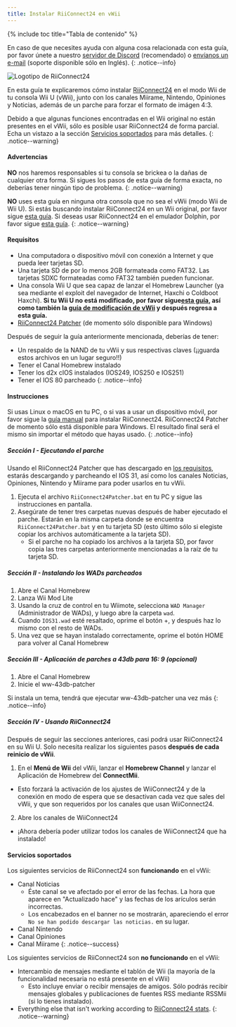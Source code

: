 ```yaml
---
title: Instalar RiiConnect24 en vWii
---
```


{% include toc title="Tabla de contenido" %}

En caso de que necesites ayuda con alguna cosa relacionada con esta guía, por favor únete a nuestro [servidor de Discord](https://discord.gg/b4Y7jfD) (recomendado) o [envíanos un e-mail](mailto:support@riiconnect24.net) (soporte disponible sólo en Inglés).
{: .notice--info}

![Logotipo de RiiConnect24](/images/WiiRC24Logo.jpg)

En esta guía te explicaremos cómo instalar [RiiConnect24](https://rc24.xyz) en el modo Wii de tu consola Wii U (vWii), junto con los canales Miirame, Nintendo, Opiniones y Noticias, además de un parche para forzar el formato de imágen 4:3.

Debido a que algunas funciones encontradas en el Wii original no están presentes en el vWii, sólo es posible usar RiiConnect24 de forma parcial. Echa un vistazo a la sección [Servicios soportados](#servicios-soportados) para más detalles.
{: .notice--warning}

#### Advertencias

**NO** nos haremos responsables si tu consola se brickea o la dañas de cualquier otra forma. Si sigues los pasos de esta guía de forma exacta, no deberías tener ningún tipo de problema.
{: .notice--warning}

**NO** uses esta guía en ninguna otra consola que no sea el vWii (modo Wii de Wii U). Si estás buscando instalar RiiConnect24 en un Wii original, por favor sigue [esta guía](riiconnect24). Si deseas usar RiiConnect24 en el emulador Dolphin, por favor sigue [esta guía](/riiconnect24-dolphin).
{: .notice--warning}

#### Requisitos

* Una computadora o dispositivo móvil con conexión a Internet y que pueda leer tarjetas SD.
* Una tarjeta SD de por lo menos 2GB formateada como FAT32. Las tarjetas SDXC formateadas como FAT32 también pueden funcionar.
* Una consola Wii U que sea capaz de lanzar el Homebrew Launcher (ya sea mediante el exploit del navegador de Internet, Haxchi o Coldboot Haxchi). **Si tu Wii U no está modificado, por favor sigue[esta guía](https://wiiuguide.xyz), así como también la [guía de modificación de vWii](https://wiiuguide.xyz/#/vwii-modding) y después regresa a esta guía.**
* [RiiConnect24 Patcher](https://github.com/RiiConnect24/RiiConnect24-Patcher/releases) (de momento sólo disponible para Windows)

Después de seguir la guía anteriormente mencionada, deberías de tener:
* Un respaldo de la NAND de tu vWii y sus respectivas claves (¡¡guarda estos archivos en un lugar seguro!!)
* Tener el Canal Homebrew instalado
* Tener los d2x cIOS instalados (IOS249, IOS250 e IOS251)
* Tener el IOS 80 parcheado
{: .notice--info}

#### Instrucciones

Si usas Linux o macOS en tu PC, o si vas a usar un dispositivo móvil, por favor sigue la [guía manual](https://pad.snopyta.org/s/rJ2N0B1XU) para instalar RiiConnect24. RiiConnect24 Patcher de momento sólo está disponible para Windows. El resultado final será el mismo sin importar el método que hayas usado.
{: .notice--info}

##### Sección I - Ejecutando el parche

Usando el RiiConnect24 Patcher que has descargado en [los requisitos](#requisitos), estarás descargando y parcheando el IOS 31, así como los canales Noticias, Opiniones, Nintendo y Miirame para poder usarlos en tu vWii.

1. Ejecuta el archivo `RiiConnect24Patcher.bat` en tu PC y sigue las instrucciones en pantalla.
2. Asegúrate de tener tres carpetas nuevas después de haber ejecutado el parche. Estarán en la misma carpeta donde se encuentra `RiiConnect24Patcher.bat` y en tu tarjeta SD (esto último sólo si elegiste copiar los archivos automáticamente a la tarjeta SD).
   - Si el parche no ha copiado los archivos a la tarjeta SD, por favor copia las tres carpetas anteriormente mencionadas a la raíz de tu tarjeta SD.

##### Sección II - Instalando los WADs parcheados

1. Abre el Canal Homebrew
2. Lanza Wii Mod Lite
3. Usando la cruz de control en tu Wiimote, selecciona `WAD Manager` (Administrador de WADs), y luego abre la carpeta `wad`.
4. Cuando `IOS31.wad` esté resaltado, oprime el botón +, y después haz lo mismo con el resto de WADs.
5. Una vez que se hayan instalado correctamente, oprime el botón HOME para volver al Canal Homebrew

##### Sección III - Aplicación de parches a 43db para 16: 9 (opcional)

1. Abre el Canal Homebrew
2. Inicie el ww-43db-patcher

Si instala un tema, tendrá que ejecutar ww-43db-patcher una vez más
{: .notice--info}

##### Sección IV - Usando RiiConnect24

Después de seguir las secciones anteriores, casi podrá usar RiiConnect24 en su Wii U. Solo necesita realizar los siguientes pasos **después de cada reinicio de vWii**.

1. En el **Menú de Wii** del vWii, lanzar el **Homebrew Channel** y lanzar el Aplicación de Homebrew del **ConnectMii**.
* Esto forzará la activación de los ajustes de WiiConnect24 y de la conexión en modo de espera que se desactivan cada vez que sales del vWii, y que son requeridos por los canales que usan WiiConnect24.
2. Abre los canales de WiiConnect24
* ¡Ahora debería poder utilizar todos los canales de WiiConnect24 que ha instalado!

#### Servicios soportados
Los siguientes servicios de RiiConnect24 son **funcionando** en el vWii:
* Canal Noticias
    * Éste canal se ve afectado por el error de las fechas. La hora que aparece en "Actualizado hace" y las fechas de los arículos serán incorrectas.
    * Los encabezados en el banner no se mostrarán, apareciendo el error `No se han podido descargar las noticias.` en su lugar.
* Canal Nintendo
* Canal Opiniones
* Canal Miirame
{: .notice--success}

Los siguientes servicios de RiiConnect24 son **no funcionando** en el vWii:
* Intercambio de mensajes mediante el tablón de Wii (la mayoría de la funcionalidad necesaria no está presente en el vWii)
    * Esto incluye enviar o recibir mensajes de amigos. Sólo podrás recibir mensajes globales y publicaciones de fuentes RSS mediante RSSMii (si lo tienes instalado).
* Everything else that isn't working according to [RiiConnect24 stats](https://rc24.xyz/stats/index.html).
{: .notice--warning}
